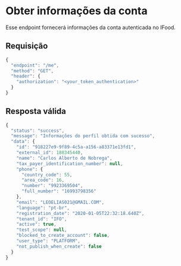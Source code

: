 # Obter informações da conta
Esse endpoint fornecerá informações da conta autenticada no IFood.

## Requisição

```js
{
  "endpoint": "/me",
  "method": "GET",
  "header": {
    "authorization": "<your_token_authentication>"
  }
}
```

## Resposta válida

```js
{
  "status": "success",
  "message": "Informações do perfil obtida com sucesso",
  "data": {
    "id": "918227e9-9f89-4c5a-a156-a83371e13fd1",
    "external_id": 188345440,
    "name": "Carlos Alberto de Nobrega",
    "tax_payer_identification_number": null,
    "phone": {
      "country_code": 55,
      "area_code": 16,
      "number": "9923369504",
      "full_number": "16993798356"
    },
    "email": "LEOELIAS021@GMAIL.COM",
    "language": "pt-br",
    "registration_date": "2020-01-05T22:32:18.640Z",
    "tenant_id": "IFO",
    "active": true,
    "test_scope": null,
    "blocked_to_create_account": false,
    "user_type": "PLATFORM",
    "not_publish_when_create": false
  }
}
```